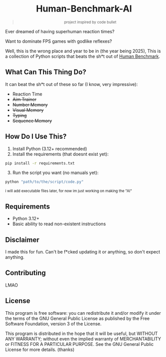 <h1 align="center">Human-Benchmark-AI</h1>

><p align="center"><small>project inspired by code bullet</small></p>

Ever dreamed of having superhuman reaction times?

Want to dominate FPS games with godlike reflexes?

Well, this is the wrong place and year to be in (the year being 2025), This is a collection of Python scripts that beats the sh*t out of [Human Benchmark](https://humanbenchmark.com/).

## What Can This Thing Do?
It can beat the sh*t out of these so far (I know, very impressive):
- Reaction Time
- ~~Aim Trainer~~
- ~~Number Memory~~
- ~~Visual Memory~~
- ~~Typing~~
- ~~Sequence Memory~~

## How Do I Use This?
1. Install Python (3.12+ recommended)
2. Install the requirements (that doesnt exist yet):
```bash
pip install -r requirements.txt
```
3. Run the script you want (no manuals yet):
```bash
python "path/to/the/script/code.py"
```
<sub>
i will add executable files later, for now im just working on making the "AI"
</sub>

## Requirements
- Python 3.12+
- Basic ability to read non-existent instructions

## Disclaimer
I made this for fun. Can't be f*cked updating it or anything, so don't expect anything.

## Contributing
LMAO

## License
This program is free software: you can redistribute it and/or modify it under the terms of the GNU General Public License as published by the Free Software Foundation, version 3 of the License.

This program is distributed in the hope that it will be useful, but WITHOUT ANY WARRANTY; without even the implied warranty of MERCHANTABILITY or FITNESS FOR A PARTICULAR PURPOSE. See the GNU General Public License for more details. (thanks)

